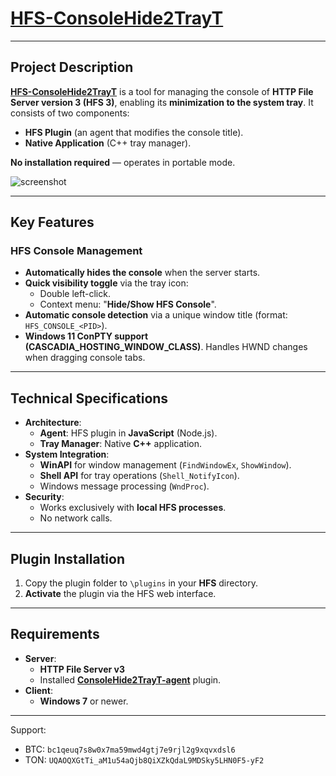 # [HFS-ConsoleHide2TrayT](../../releases/)

---

## Project Description

**[HFS-ConsoleHide2TrayT](../../releases/)** is a tool for managing the console of **HTTP File Server version 3 (HFS 3)**, enabling its **minimization to the system tray**. It consists of two components:
  - **HFS Plugin** (an agent that modifies the console title).
  - **Native Application** (C++ tray manager).

**No installation required** — operates in portable mode.

![screenshot](../../blob/main/screenshots/screenshot1.jpg)

---

## Key Features

### HFS Console Management
* **Automatically hides the console** when the server starts.
* **Quick visibility toggle** via the tray icon:
  * Double left-click.
  * Context menu: "**Hide/Show HFS Console**".
* **Automatic console detection** via a unique window title (format: `HFS_CONSOLE_<PID>`).
* **Windows 11 ConPTY support (CASCADIA_HOSTING_WINDOW_CLASS)**. Handles HWND changes when dragging console tabs.

---

## Technical Specifications

* **Architecture**:
  - **Agent**: HFS plugin in **JavaScript** (Node.js).
  - **Tray Manager**: Native **C++** application.
* **System Integration**:
  - **WinAPI** for window management (`FindWindowEx`, `ShowWindow`).
  - **Shell API** for tray operations (`Shell_NotifyIcon`).
  - Windows message processing (`WndProc`).
* **Security**:
  - Works exclusively with **local HFS processes**.
  - No network calls.

---

## Plugin Installation
1. Copy the plugin folder to `\plugins` in your **HFS** directory.
2. **Activate** the plugin via the HFS web interface.

---

## Requirements

* **Server**:
  - **HTTP File Server v3**
  - Installed **[ConsoleHide2TrayT-agent](../../releases/)** plugin.
* **Client**:
  - **Windows 7** or newer.

---
Support:
* BTC: `bc1qeuq7s8w0x7ma59mwd4gtj7e9rjl2g9xqvxdsl6`
* TON: `UQAOQXGtTi_aM1u54aQjb8QiXZkQdaL9MDSky5LHN0F5-yF2`
